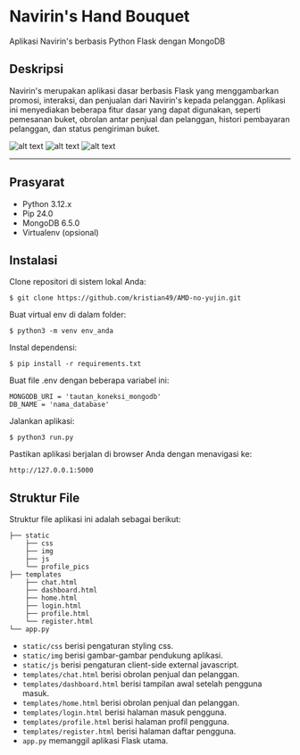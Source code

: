 # Navirin's Hand Bouquet

Aplikasi Navirin's berbasis Python Flask dengan MongoDB

## Deskripsi

Navirin's merupakan aplikasi dasar berbasis Flask yang menggambarkan promosi, interaksi, dan penjualan dari Navirin's kepada pelanggan. Aplikasi ini menyediakan beberapa fitur dasar yang dapat digunakan, seperti pemesanan buket, obrolan antar penjual dan pelanggan, histori pembayaran pelanggan, dan status pengiriman buket.

![alt text](https://img.shields.io/badge/Flask-3.0.3-api-ready-blue.svg "navirin's")
![alt text](https://img.shields.io/badge/MongoDB-6.5.0-brightgreen.svg "navirin's")
![alt text](https://img.shields.io/badge/JWT-Ready-blue.svg "navirin's")

---
## Prasyarat

- Python 3.12.x
- Pip 24.0
- MongoDB 6.5.0
- Virtualenv (opsional)

## Instalasi

Clone repositori di sistem lokal Anda:

````shell
$ git clone https://github.com/kristian49/AMD-no-yujin.git
````

Buat virtual env di dalam folder:

````shell
$ python3 -m venv env_anda
````

Instal dependensi:

````shell
$ pip install -r requirements.txt
````
Buat file .env dengan beberapa variabel ini:

````
MONGODB_URI = 'tautan_koneksi_mongodb'
DB_NAME = 'nama_database'
````

Jalankan aplikasi:

````shell
$ python3 run.py
````

Pastikan aplikasi berjalan di browser Anda dengan menavigasi ke:

````
http://127.0.0.1:5000
````

## **Struktur File**
Struktur file aplikasi ini adalah sebagai berikut:

````
├── static
    ├── css
    ├── img
    ├── js
    └── profile_pics
├── templates
    ├── chat.html
    ├── dashboard.html
    ├── home.html
    ├── login.html
    ├── profile.html
    └── register.html
└── app.py
````

- `static/css` berisi pengaturan styling css.
- `static/img` berisi gambar-gambar pendukung aplikasi.
- `static/js` berisi pengaturan client-side external javascript.
- `templates/chat.html` berisi obrolan penjual dan pelanggan.
- `templates/dashboard.html` berisi tampilan awal setelah pengguna masuk.
- `templates/home.html` berisi obrolan penjual dan pelanggan.
- `templates/login.html` berisi halaman masuk pengguna.
- `templates/profile.html` berisi halaman profil pengguna.
- `templates/register.html` berisi halaman daftar pengguna.
- `app.py` memanggil aplikasi Flask utama.